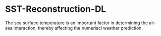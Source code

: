 # SST-Reconstruction-DL
The sea surface temperature is an important factor in determining the air-sea interaction, thereby affecting the numeriacl weather prediction. 
